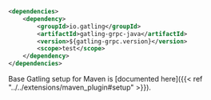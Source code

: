 ```xml
<dependencies>
    <dependency>
        <groupId>io.gatling</groupId>
        <artifactId>gatling-grpc-java</artifactId>
        <version>${gatling-grpc.version}</version>
        <scope>test</scope>
    </dependency>
</dependencies>
```

Base Gatling setup for Maven is [documented here]({{< ref "../../extensions/maven_plugin#setup" >}}).
